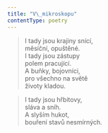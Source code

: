 ```yaml
---
title: "V\_mikroskopu"
contentType: poetry
---
```


<section>

> I tady jsou krajiny snící,  
> měsíční, opuštěné.  
> I tady jsou zástupy  
> polem pracující.  
> A buňky, bojovníci,  
> pro všechno na světě  
> životy kladou.

</section>

<section>

> I tady jsou hřbitovy,  
> sláva a sníh.  
> A slyším hukot,  
> bouření stavů nesmírných.

</section>
